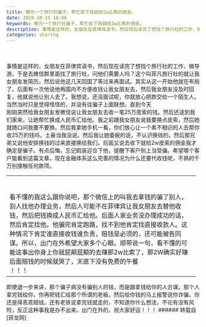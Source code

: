 ```yaml
---
title: 曝光一个旅行社骗子，帮忙收下钱就给2w比索的佣金。
date: 2018-10-15 16:08
keywords: 曝光一个旅行社骗子，帮忙收下钱就给2w比索的佣金。
description: 事情是这样的，女朋友在菲律宾读书，然后现在读完了想找个旅行社的工作，做导游。于是去微信群里面找了旅行社，问他们需要人吗？这个叫菲凡旅行社的就让我女朋友发简历。然后说他这几天回国了等过来再面试。其实从这一开始他就在布局了。后面有一次他说他再国内不方便收钱让我女朋友去，然后我女朋友没及时回复，他就说他让别人去了。我想说，还没面试呢，你就放心把款交给一个陌生人。当然当时只是觉得怪怪的，并没有往骗子上面联想。直到今天刚刚突然给我女朋友发微信说让我女朋友去收一笔25万皮索的钱。然后还送到我们家来，让她帮忙换成人民币汇给他。我之前跟我女朋友说我要换点皮索，然后她就随口问我要不要换。然后我拿她手机一看，你们放心让一个素不相识的人去帮你收25万的钱吗，土豪当我没说。然后我让她委婉的说，不认识换钱的。然后那兄弟又说他安排换钱的过来直接换给我们。后面又说去收下就给2w皮索的佣金我才确定是骗子。有点后悔，忘记假装迎合下他，提醒下客户别上当受骗。希望哪个客户能看到这篇文章。现在金融体系这么完善的情况为什么还要代收钱呢，不熟的千万别接触任何款项。看不懂的我这么跟你说吧，那个微信上的叫我去拿钱的骗了别人，别人找他办理业务，然后人可能不在菲律宾让我女朋友去替他收钱，然后把钱换成人民币汇给他。后面人家业务没办理成功的话，然后肯定找他。他骗完肯定跑路，找不到他肯定找直接收款人。这种情况下肯定谁直接收钱谁负责，赔钱是必须的，还可能被告同谋。所以，出门在外希望大家多个心眼。顺带说一句，看不懂的可能这事出你身上你就屁颠屁颠的去赚那2w比索了，那2W确实好赚后面赔钱的时候就哭了，天底下没有免费的午餐！！！即使退一步来讲，那个骗子病没有骗别人的钱，而是跟拿钱给你的人合谋。那个人拿完钱给你，你再把钱汇给那个所谓的老板。然后给你钱的马上报警说你诈骗，你还是得乖乖赔钱。还有老铁说拿完钱就走的，不知道你什么想法，不论有没有风险，反正这种事我是办不出来。出门在外的，祝大家好运！！！
categories: sharing
---
```

<td class="t_f" id="postmessage_2034124">

<br/>
<br/>
事情是这样的，女朋友在菲律宾读书，然后现在读完了想找个旅行社的工作，做导游。于是去微信群里面找了旅行社，问他们需要人吗？这个叫菲凡旅行社的就让我女朋友发简历。然后说他这几天回国了等过来再面试。其实从这一开始他就在布局了。后面有一次他说他再国内不方便收钱让我女朋友去，然后我女朋友没及时回复，他就说他让别人去了。我想说，还没面试呢，你就放心把款交给一个陌生人。当然当时只是觉得怪怪的，并没有往骗子上面联想。直到今天<br/>
刚刚突然给我女朋友发微信说让我女朋友去收一笔25万皮索的钱。然后还送到我们家来，让她帮忙换成人民币汇给他。我之前跟我女朋友说我要换点皮索，然后她就随口问我要不要换。然后我拿她手机一看，你们放心让一个素不相识的人去帮你收25万的钱吗，土豪当我没说。然后我让她委婉的说，不认识换钱的。然后那兄弟又说他安排换钱的过来直接换给我们。后面又说去收下就给2w皮索的佣金我才确定是骗子。有点后悔，忘记假装迎合下他，提醒下客户别上当受骗。希望哪个客户能看到这篇文章。现在金融体系这么完善的情况为什么还要代收钱呢，不熟的千万别接触任何款项。<table cellspacing="0" class="t_table" style="width:98%"><tr><td><br/>
<br/>
看不懂的我这么跟你说吧，那个微信上的叫我去拿钱的骗了别人，别人找他办理业务，然后人可能不在菲律宾让我女朋友去替他收钱，然后把钱换成人民币汇给他。后面人家业务没办理成功的话，然后肯定找他。他骗完肯定跑路，找不到他肯定找直接收款人。这种情况下肯定谁直接收钱谁负责，赔钱是必须的，还可能被告同谋。所以，出门在外希望大家多个心眼。顺带说一句，看不懂的可能这事出你身上你就屁颠屁颠的去赚那2w比索了，那2W确实好赚后面赔钱的时候就哭了，天底下没有免费的午餐<br/>
！！！</td></tr></table>即使退一步来讲，那个骗子病没有骗别人的钱，而是跟拿钱给你的人合谋。那个人拿完钱给你，你再把钱汇给那个所谓的老板。然后给你钱的马上报警说你诈骗，你还是得乖乖赔钱。还有老铁说拿完钱就走的，不知道你什么想法，不论有没有风险，反正这种事我是办不出来。出门在外的，祝大家好运！！！</td>
###### 转载自[菲龙网]